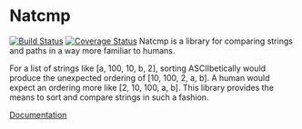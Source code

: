 # Natcmp
[![Build Status](https://travis-ci.org/Herringway/natcmp.svg?branch=master)](https://travis-ci.org/Herringway/natcmp)
[![Coverage Status](https://coveralls.io/repos/Herringway/natcmp/badge.svg?branch=master&service=github)](https://coveralls.io/github/Herringway/natcmp?branch=master)
Natcmp is a library for comparing strings and paths in a way more familiar to humans.

For a list of strings like [a, 100, 10, b, 2], sorting ASCIIbetically would
produce the unexpected ordering of [10, 100, 2, a, b]. A human would expect an
ordering more like [2, 10, 100, a, b]. This library provides the means to sort
and compare strings in such a fashion.

[Documentation](http://herringway.github.io/natcmp.html)